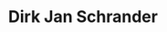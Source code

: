 ---
category: residents
layout: post
title: Dirk Jan Schrander
profession: music instruments 
website: www.dirkjanschrander.com
image: /images/residents/dirkjanschrander_01.png
---